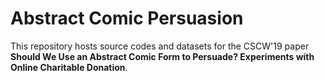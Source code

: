 # Abstract Comic Persuasion
This repository hosts source codes and datasets for the CSCW'19 paper **Should We Use an Abstract Comic Form to Persuade? Experiments with Online Charitable Donation**.
